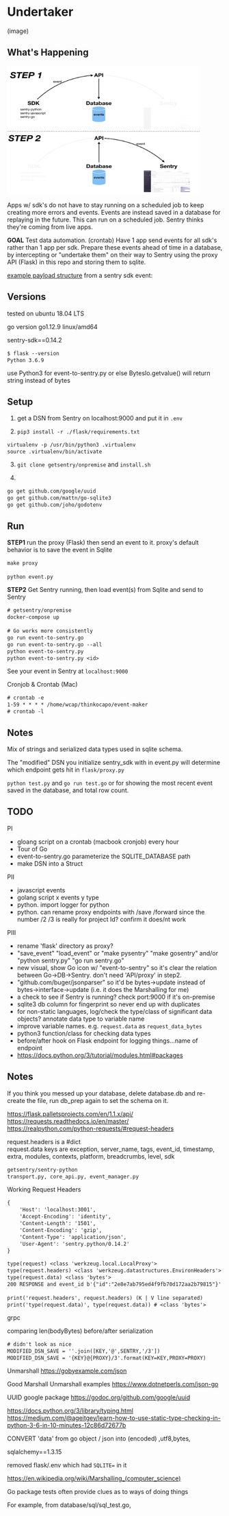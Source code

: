 # Undertaker
(image)

## What's Happening
<img src="./img/workflow-diagram.jpeg" width="450" height="300">  

Apps w/ sdk's do not have to stay running on a scheduled job to keep creating more errors and events. Events are instead saved in a database for replaying in the future. This can run on a scheduled job. Sentry thinks they're coming from live apps.

**GOAL** Test data automation. (crontab) Have 1 app send events for all sdk's rather than 1 app per sdk. Prepare these events ahead of time in a database, by intercepting or "undertake them" on their way to Sentry using the proxy API (Flask) in this repo and storing them to sqlite.

[example payload structure](./img/payload-structure.png) from a sentry sdk event:  

## Versions
tested on ubuntu 18.04 LTS

go version go1.12.9 linux/amd64

sentry-sdk==0.14.2

```
$ flask --version
Python 3.6.9
```

use Python3 for event-to-sentry.py or else BytesIo.getvalue() will return string instead of bytes

## Setup

1. get a DSN from Sentry on localhost:9000 and put it in `.env`

2. `pip3 install -r ./flask/requirements.txt`
```
virtualenv -p /usr/bin/python3 .virtualenv
source .virtualenv/bin/activate
```
3. `git clone getsentry/onpremise` and `install.sh`

4. 
```
go get github.com/google/uuid
go get github.com/mattn/go-sqlite3
go get github.com/joho/godotenv
```
## Run
**STEP1**
run the proxy (Flask) then send an event to it. proxy's default behavior is to save the event in Sqlite
```
make proxy

python event.py
```
**STEP2**
Get Sentry running, then load event(s) from Sqlite and send to Sentry
```
# getsentry/onpremise
docker-compose up

# Go works more consistently
go run event-to-sentry.go
go run event-to-sentry.go --all
python event-to-sentry.py
python event-to-sentry.py <id>
```
See your event in Sentry at `localhost:9000`

Cronjob & Crontab (Mac)
```
# crontab -e
1-59 * * * * /home/wcap/thinkocapo/event-maker
# crontab -l
```
## Notes
Mix of strings and serialized data types used in sqlite schema.

The "modified" DSN you initialize sentry_sdk with in event.py will determine which endpoint gets hit in `flask/proxy.py`

`python test.py` and `go run test.go` or for showing the most recent event saved in the database, and total row count.

## TODO

PI  
- gloang script on a crontab (macbook cronjob) every hour
- Tour of Go
- event-to-sentry.go parameterize the SQLITE_DATABASE path
- make DSN into a Struct

PII
- javascript events
- golang script x events y type
- python. import logger for python
- python. can rename proxy endpoints with /save /forward since the number /2 /3 is really for project Id? confirm it does/nt work

PIII  
- rename 'flask' directory as proxy?
- "save_event" "load_event" or "make pysentry" "make gosentry" and/or "python sentry.py" "go run sentry.go"
- new visual, show Go icon w/ "event-to-sentry" so it's clear the relation between Go->DB->Sentry. don't need 'API/proxy' in step2.
- "github.com/buger/jsonparser" so it'd be bytes->update instead of bytes->interface->update (i.e. it does the Marshalling for me)
- a check to see if Sentry is running? check port:9000 if it's on-premise
- sqlite3 db column for fingerprint so never end up with duplicates
- for non-static languages, log/check the type/class of significant data objects? annotate data type to variable name
- improve variable names. e.g. `request.data` as `request_data_bytes`
- python3 function/class for checking data types  
- before/after hook on Flask endpoint for logging things...name of endpoint
- https://docs.python.org/3/tutorial/modules.html#packages

## Notes
If you think you messed up your database, delete database.db and re-create the file, run db_prep again to set the schema on it.

https://flask.palletsprojects.com/en/1.1.x/api/  
https://requests.readthedocs.io/en/master/  
https://realpython.com/python-requests/#request-headers  

request.headers is a #dict  
request.data keys are exception, server_name, tags, event_id, timestamp, extra, modules, contexts, platform, breadcrumbs, level, sdk  

```
getsentry/sentry-python
transport.py, core_api.py, event_manager.py
```

Working Request Headers
```
{
    'Host': 'localhost:3001',
    'Accept-Encoding': 'identity', 
    'Content-Length': '1501', 
    'Content-Encoding': 'gzip', 
    'Content-Type': 'application/json', 
    'User-Agent': 'sentry.python/0.14.2'
}
```

```
type(request) <class 'werkzeug.local.LocalProxy'>
type(request.headers) <class 'werkzeug.datastructures.EnvironHeaders'>
type(request.data) <class 'bytes'>
200 RESPONSE and event_id b'{"id":"2e8e7ab795ed4f9fb70d172aa2b79815"}'

print('request.headers', request.headers) (K | V line separated)
print('type(request.data)', type(request.data)) # <class 'bytes'>
```

grpc

comparing len(bodyBytes) before/after serialization

```
# didn't look as nice
MODIFIED_DSN_SAVE = ''.join([KEY,'@',SENTRY,'/3'])
MODIFIED_DSN_SAVE = '{KEY}@{PROXY}/3'.format(KEY=KEY,PROXY=PROXY)
```

Unmarshall
https://gobyexample.com/json

Good Marshall Unmarshall examples
https://www.dotnetperls.com/json-go

UUID google package
https://godoc.org/github.com/google/uuid

https://docs.python.org/3/library/typing.html  
https://medium.com/@ageitgey/learn-how-to-use-static-type-checking-in-python-3-6-in-10-minutes-12c86d72677b  

CONVERT 'data' from go object / json into (encoded) ,utf8,bytes,


sqlalchemy==1.3.15


removed flask/.env which had `SQLITE=` in it

https://en.wikipedia.org/wiki/Marshalling_(computer_science)



Go package tests often provide clues as to ways of doing things


For example, from database/sql/sql_test.go,
